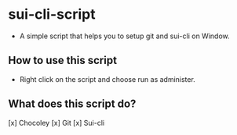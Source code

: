 # sui-cli-script

- A simple script that helps you to setup git and sui-cli on Window.

## How to use this script

- Right click on the script and choose run as administer.

## What does this script do?

[x] Chocoley
[x] Git
[x] Sui-cli
